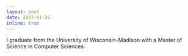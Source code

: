```yaml
---
layout: post
date: 2022-01-31
inline: true
---
```


I graduate from the University of Wisconsin-Madison with a Master of Science in Computer Sciences.
